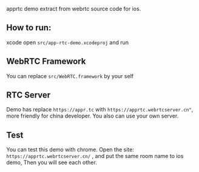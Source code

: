 apprtc demo extract from webrtc source code for ios.



## How to run:

xcode open  `src/app-rtc-demo.xcodeproj` and run



## WebRTC Framework

You can replace `src/WebRTC.framework` by your self

## RTC  Server

Demo has replace `https://appr.tc`  with `https://apprtc.webrtcserver.cn"`,  more friendly for china developer. You also can use your own server.



## Test 

You can test this demo with chrome. Open the site: `https://apprtc.webrtcserver.cn/` , and put the same room name to ios demo, Then you will see each other.









